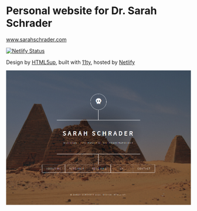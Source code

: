 # Personal website for Dr. Sarah Schrader

www.sarahschrader.com

[![Netlify Status](https://api.netlify.com/api/v1/badges/ed58aa41-ddb8-4b83-8f6b-660bad4d7655/deploy-status)](https://app.netlify.com/sites/sarahschrader/deploys)

Design by [HTML5up](https://html5up.net/), built with [11ty](https://www.11ty.dev/), hosted by [Netlify](https://www.netlify.com)

![](preview.png)
